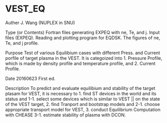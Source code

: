 # VEST_EQ

Auther
  J. Wang (NUPLEX in SNU)

Type (or Contents)
  Fortran files generating EXPEQ with ne, Te, and j.
  Input files (EXPEQ).
  Reading and plotting program for EQDSK. 
  The figures of ne, Te, and j profile.

Purpose
  Test of various Equilibium cases with different Press. and Current porfile of target plasma in the VEST.
  It is categoized into
    1. Pressure Profile, which is made by density profile and temperature profile, and
    2. Current Profile.

Date
  20160623 First ed.
  
Description
  To predict and evaluate equilibium and stability of the target plasam for VEST, it is necessary to 
    1. find ST devices in the world and its status and
    1-1. select some devices which is similar to VEST || on the state of the VEST target, 
    2. find Tranport and bootstrap models and 
    2-1. choose appropriate transport model for VEST,
    3. conduct Equilibrium Computation with CHEASE
    3-1. estimate stability of plasma with DCON.
